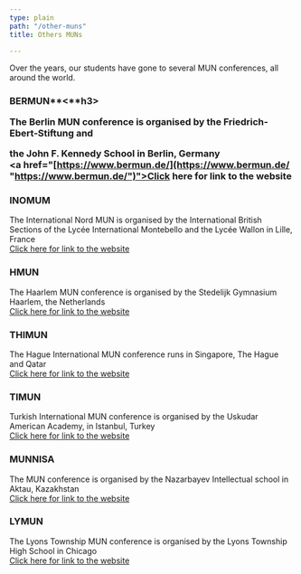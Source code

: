 ```yaml
---
type: plain
path: "/other-muns"
title: Others MUNs

---
```

<p>Over the years, our students have gone to several MUN conferences, all around the world.</p>

<div class="row">

<div class="col-md-4">

<h3>BERMUN**<**h3>

<p>The Berlin MUN conference is organised by the Friedrich-Ebert-Stiftung and

the John F. Kennedy School in Berlin, Germany<br /> <a href="[https://www.bermun.de/](https://www.bermun.de/ "https://www.bermun.de/")">Click here for link to the website</a></p>

</div>

<div class="col-md-4">

<h3>INOMUM</h3>

<p>The International Nord MUN is organised by the International British Sections of the Lycée International Montebello and the Lycée Wallon in Lille, France<br /> <a href="[https://www.inomun.com/](https://www.inomun.com/ "https://www.inomun.com/")">Click here for link to the website</a></p>

</div>

<div class="col-md-4">

<h3>HMUN</h3>

<p>The Haarlem MUN conference is organised by the Stedelijk Gymnasium Haarlem, the Netherlands<br /> <a href="https://www.hmun.nl/">Click here for link to the website</a></p>

</div>

<div class="col-md-4">

<h3>THIMUN</h3>

<p>The Hague International MUN conference runs in Singapore, The Hague and Qatar <br /><a href="http://foundation.thimun.org/">Click here for link to the website</a></p>

</div>

<div class="col-md-4">

<h3>TIMUN</h3>

<p>Turkish International MUN conference is organised by the Uskudar American Academy, in Istanbul, Turkey <br /> <a href="[https://www.timun.gen.tr/](https://www.timun.gen.tr/ "https://www.timun.gen.tr/")">Click here for link to the website</a></p>

</div>

<div class="col-md-4">

<h3>MUNNISA</h3>

<p>The MUN conference is organised by the Nazarbayev Intellectual school in Aktau, Kazakhstan<br /><a href="[https://munnisa.kz/](https://munnisa.kz/ "https://munnisa.kz/")">Click here for link to the website</a></p>

</div>

<div class="col-md-4">

<h3>LYMUN</h3>

<p>The Lyons Township MUN conference is organised by the Lyons Township High School in Chicago<br /><a href="[https://www.lths.net/Page/11021](https://www.lths.net/Page/11021 "https://www.lths.net/Page/11021")">Click here for link to the website</a></p>

</div>

</div>